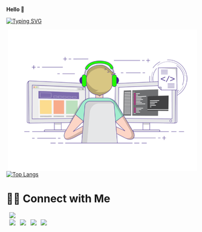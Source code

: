**Hello 👋** 


[![Typing SVG](https://readme-typing-svg.demolab.com?font=Fira+Code&pause=1000&random=false&width=435&lines=I+am+Manan+Poddar)](https://git.io/typing-svg)


<img align="right" alt="GIF" src="https://raw.githubusercontent.com/devSouvik/devSouvik/master/gif3.gif" width="500"/>


[![Top Langs](https://github-readme-stats.vercel.app/api/top-langs/?username=manan652&layout=compact&text_color=daf7dc&bg_color=151515)](https://github.com/manan652/github-readme-stats)



<h1> 🤝🏻 Connect with Me </h1>

<p align="center">
 
&nbsp; <a href="https://www.instagram.com/manan.856/" target="_blank" rel="noopener noreferrer"><img src="https://img.icons8.com/plasticine/100/000000/instagram-new.png" width="50" /></a>  
&nbsp; <a href="https://www.linkedin.com/in/manan-poddar/" target="_blank" rel="noopener noreferrer"><img src="https://img.icons8.com/plasticine/100/000000/linkedin.png" width="50" /></a>
&nbsp; <a href="https://www.geeksforgeeks.org/user/mananplvnw/" target="_blank" rel="noopener noreferrer"><img src="https://img.icons8.com/color/100/GeeksforGeeks.png"  width="50" /></a>
&nbsp; <a href="https://leetcode.com/u/mananpoddar307/" target="_blank" rel="noopener noreferrer"><img src="https://img.icons8.com/external-tal-revivo-shadow-tal-revivo/24/external-level-up-your-coding-skills-and-quickly-land-a-job-logo-shadow-tal-revivo.png"  width="46" /></a>
&nbsp; <a href="mailto:mananpoddar307@gmail.com" target="_blank" rel="noopener noreferrer"><img src="https://img.icons8.com/plasticine/100/000000/gmail.png"  width="50" /></a>

</p>

